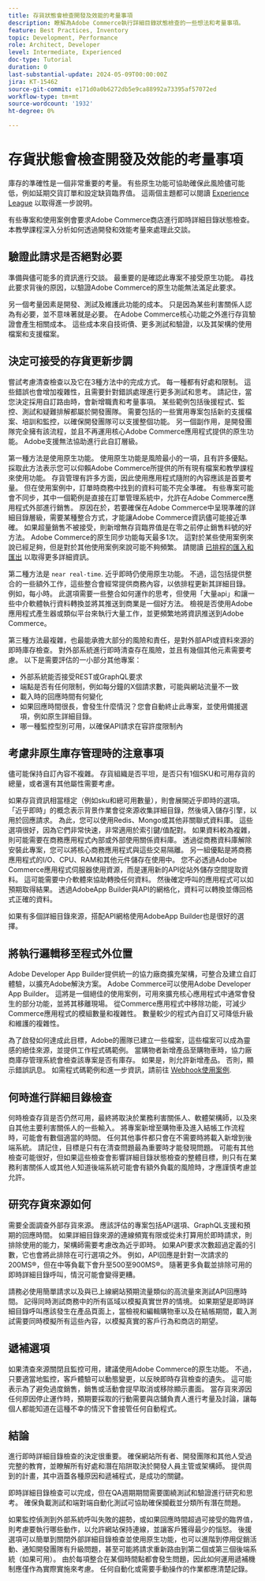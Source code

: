 ```yaml
---
title: 存貨狀態會檢查開發及效能的考量事項
description: 瞭解為Adobe Commerce執行詳細目錄狀態檢查的一些想法和考量事項。
feature: Best Practices, Inventory
topic: Development, Performance
role: Architect, Developer
level: Intermediate, Experienced
doc-type: Tutorial
duration: 0
last-substantial-update: 2024-05-09T00:00:00Z
jira: KT-15462
source-git-commit: e171d0a0b6272db5e9ca88992a73395af57072ed
workflow-type: tm+mt
source-wordcount: '1932'
ht-degree: 0%

---
```



# 存貨狀態會檢查開發及效能的考量事項

庫存的準確性是一個非常重要的考量。 有些原生功能可協助確保此風險儘可能低，例如延期交貨訂單和設定缺貨臨界值。 這兩個主題都可以閱讀 [Experience League](https://experienceleague.adobe.com/en/docs/commerce-admin/inventory/configuration/backorders) 以取得進一步說明。

有些專案和使用案例會要求Adobe Commerce商店進行即時詳細目錄狀態檢查。 本教學課程深入分析如何透過開發和效能考量來處理此交談。

## 驗證此請求是否絕對必要

準備與儘可能多的資訊進行交談。 最重要的是確認此專案不接受原生功能。 尋找此要求背後的原因，以驗證Adobe Commerce的原生功能無法滿足此要求。

另一個考量因素是開發、測試及維護此功能的成本。 只是因為某些利害關係人認為有必要，並不意味著就是必要。 在Adobe Commerce核心功能之外進行存貨驗證會產生相關成本。 這些成本來自技術債、更多測試和驗證，以及其架構的使用檔案和支援檔案。

## 決定可接受的存貨更新步調

嘗試考慮清查檢查以及它在3種方法中的完成方式。 每一種都有好處和限制。 這些錯誤也會增加複雜性，且需要針對錯誤處理進行更多測試和思考。 請記住，當您決定採用自訂路由時，會新增職責和考量事項。 某些範例包括後援程式、監控、測試和疑難排解都屬於開發團隊。 需要包括的一些實用專案包括新的支援檔案、培訓和監控，以確保開發團隊可以支援整個功能。 另一個副作用，是開發團隊完全擁有該流程，並且不再運用核心Adobe Commerce應用程式提供的原生功能。 Adobe支援無法協助進行此自訂層級。

第一種方法是使用原生功能。 使用原生功能是風險最小的一項，且有許多優點。 採取此方法表示您可以仰賴Adobe Commerce所提供的所有現有檔案和教學課程來使用功能。 存貨管理有許多方面，因此使用應用程式隨附的內容應該是首要考量。 但在使用案例中，訂單時商務中找到的資料可能不完全準確。 有些專案可能會不同步，其中一個範例是直接在訂單管理系統中，允許在Adobe Commerce應用程式外部進行銷售。 原因在於，若要確保在Adobe Commerce中呈現準確的詳細目錄層級，需要某種整合方式，才能讓Adobe Commerce資訊儘可能接近準確。 如果超量銷售不被接受，則新增無存貨臨界值是在零之前停止銷售料號的好方法。 Adobe Commerce的原生同步功能每天最多1次。 這對於某些使用案例來說已經足夠，但是對於其他使用案例來說可能不夠頻繁。 請閱讀 [已排程的匯入和匯出](https://experienceleague.adobe.com/en/docs/commerce-admin/systems/data-transfer/data-scheduled-import-export) 以取得更多詳細資訊。

第二種方法是 `near real-time`. 近乎即時仍使用原生功能。 不過，這包括提供整合的一些額外工作，這些整合會經常提供商務內容，以依排程更新其詳細目錄。 例如，每小時。 此選項需要一些整合如何運作的思考，但使用「大量api」和讓一些中介軟體執行資料轉換並將其推送到商業是一個好方法。 檢視是否使用Adobe應用程式產生器或類似平台來執行大量工作，並更頻繁地將資訊推送到Adobe Commerce。

第三種方法最複雜，也最能承擔大部分的風險和責任，是對外部API或資料來源的即時庫存檢查。 對外部系統進行即時清查存在風險，並且有幾個其他元素需要考慮。 以下是需要評估的一小部分其他專案：

* 外部系統能否接受REST或GraphQL要求
* 端點是否有任何限制，例如每分鐘的X個請求數，可能與網站流量不一致
* 載入時的回應時間有何變化
* 如果回應時間很長，會發生什麼情況？您會自動終止此專案，並使用備援選項，例如原生詳細目錄。
* 哪一種監控型別可用，以確保API請求在容許度限制內

## 考慮非原生庫存管理時的注意事項

儘可能保持自訂內容不複雜。
存貨組織是否平坦，是否只有1個SKU和可用存貨的總量，或者還有其他屬性需要考慮。

如果存貨資訊相當穩定（例如sku和總可用數量），則會展開近乎即時的選項。 「近乎即時」的概念表示背景作業會從來源收集詳細目錄，然後填入儲存引擎，以用於回應請求。 為此，您可以使用Redis、Mongo或其他非關聯式資料庫。 這些選項很好，因為它們非常快速，非常適用於索引鍵/值配對。 如果資料較為複雜，則可能需要在商務應用程式內部或外部使用關係資料庫。 透過從商務資料庫解除安裝此專案，您可以將核心商務應用程式與這些交易隔離。 另一組優點是將商務應用程式的I/O、CPU、RAM和其他元件儲存在使用中。 您不必透過Adobe Commerce應用程式伺服器使用資源，而是運用新的API從站外儲存空間提取資料。  這可能需要中介軟體來協助轉換任何資料。 然後確定呼叫的應用程式可以如預期取得結果。 透過AdobeApp Builder與API的網格化，資料可以轉換並傳回格式正確的資料。

如果有多個詳細目錄來源，搭配API網格使用AdobeApp Builder也是很好的選擇。


## 將執行邏輯移至程式外位置

Adobe Developer App Builder提供統一的協力廠商擴充架構，可整合及建立自訂體驗，以擴充Adobe解決方案。 Adobe Commerce可以使用Adobe Developer App Builder。 這將是一個絕佳的使用案例，可用來擴充核心應用程式中通常會發生的部分功能，並將其移離現場。 從Commerce應用程式中移除功能，可減少Commerce應用程式的模組數量和複雜性。 數量較少的程式內自訂又可降低升級和維護的複雜性。

為了啟發如何達成此目標，Adobe的團隊已建立一些檔案，這些檔案可以成為靈感的絕佳來源，並提供工作程式碼範例。 當購物者新增產品至購物車時，協力廠商庫存管理系統會檢查該專案是否有庫存。 如果是，則允許新增產品。 否則，顯示錯誤訊息。  如需程式碼範例和進一步資訊，請前往 [Webhook使用案例](https://developer.adobe.com/commerce/extensibility/webhooks/use-cases/#add-product-to-cart).

## 何時進行詳細目錄檢查

何時檢查存貨是否仍然可用，最終將取決於業務利害關係人、軟體架構師，以及來自其他主要利害關係人的一些輸入。 將專案新增至購物車及進入結帳工作流程時，可能會有數個適當的時間。 任何其他事件都只會在不需要時將載入新增到後端系統。 請記住，目標是只有在清查問題最為重要時才能發現問題。 可能有其他檢查可能很好，但如果這些檢查會影響詳細目錄狀態檢查的整體目標，則只有在業務利害關係人或其他人知道後端系統可能會有額外負載的風險時，才應謹慎考慮並允許。

## 研究存貨來源如何

需要全面調查外部存貨來源。 應該評估的專案包括API選項、GraphQL支援和預期的回應時間。 如果詳細目錄來源的連線頻寬有限或從未打算用於即時請求，則排除使用的能力，架構師需要考慮改為近乎即時。  如果API要求次數超過定義的引數，它也會將此排除在可行選項之外。  例如，API回應是針對一次請求的200MS®，但在中等負載下會升至500至900MS®。  隨著更多負載並排除可用的即時詳細目錄呼叫，情況可能會變得更糟。

請務必使用簡單請求以及與已上線網站預期流量類似的高流量來測試API回應時間。 記得同時測試商務中的所有區域以模擬真實世界的情境。 如果期望是即時詳細目錄呼叫應該發生在產品頁面上，當檢視和編輯購物車以及在結帳期間，載入測試需要同時模擬所有這些內容，以模擬真實的客戶行為和商店的期望。

## 遞補選項

如果清查來源關閉且監控可用，建議使用Adobe Commerce的原生功能。 不過，只要適當地監控，客戶體驗可以動態變更，以反映即時存貨檢查的遺失。 這可能表示為了避免過度銷售，銷售或活動會提早取消或移除顯示畫面。 當存貨來源因任何原因停止運作時，預期要採取的行動需要與店舖負責人進行考量及討論，讓每個人都能知道在這種不幸的情況下會接管任何自動程式。

## 結論

進行即時詳細目錄檢查的決定很重要。 確保網站所有者、開發團隊和其他人受過完整的教育，並瞭解所有好處和潛在陷阱取決於開發人員主管或架構師。 提供周到的計畫，其中涵蓋各種原因和遞補程式，是成功的關鍵。

即時詳細目錄檢查可以完成，但在QA週期期間需要圍繞測試和驗證進行研究和思考。 確保負載測試和端對端自動化測試可協助確保攔截並分類所有潛在問題。

如果監控偵測到外部系統呼叫失敗的趨勢，或如果回應時間超過可接受的臨界值，則考慮要執行哪些動作，以允許網站保持連線，並讓客戶獲得最少的惱怒。 後援選項可以簡單到關閉外部詳細目錄檢查並使用原生功能，也可以進階到停用促銷活動、通知開發團隊有升級問題，甚至可能將請求重新路由到第二個或第三個後端系統（如果可用）。 由於每項整合在某個時間點都會發生問題，因此如何運用遞補機制應僅作為實際實施來考慮。 任何自動化或需要手動操作的作業都應清楚記錄。
